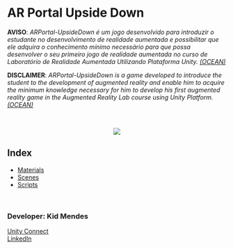 
# AR Portal Upside Down
 
**AVISO**: *ARPortal-UpsideDown é um jogo desenvolvido para introduzir o estudante no desenvolvimento de realidade aumentada e possibilitar que ele adquira o conhecimento mínimo necessário para que possa desenvolver o seu primeiro jogo de realidade aumentada no curso de Laboratório de Realidade Aumentada Utilizando Plataforma Unity. [(OCEAN)](http://www.oceanbrasil.com)*
 
**DISCLAIMER**: *ARPortal-UpsideDown is a game developed to introduce the student to the development of augmented reality and enable him to acquire the minimum knowledge necessary for him to develop his first augmented reality game in the Augmented Reality Lab course using Unity Platform. [(OCEAN)](http://www.oceanbrasil.com)*
       

<br/>
<p align="center">
  <img src="https://user-images.githubusercontent.com/18224116/57397388-93cb7e80-719a-11e9-99ca-37e11f0b8acc.PNG">
</p>
         
## Index
* [Materials](https://github.com/kidkmon/ARPortal-UpsideDown/tree/master/Assets/Materials)
* [Scenes](https://github.com/kidkmon/ARPortal-UpsideDown/tree/master/Assets/Scenes)
* [Scripts](https://github.com/kidkmon/ARPortal-UpsideDown/tree/master/Assets/Scripts)
   
<br/>
<div>
  <h3>Developer: Kid Mendes</h3>
  <a href="https://connect.unity.com/u/kid-mendes">Unity Connect</a><br/>
  <a href="https://www.linkedin.com/in/kidmendes/">LinkedIn</a>  
</div>
